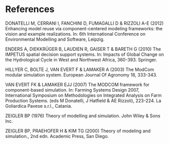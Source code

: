 # References

DONATELLI M, CERRANI I, FANCHINI D, FUMAGALLI D & RIZZOLI A-E (2012) Enhancing model reuse via component-centered modeling frameworks: the vision and example realizations. In: 6th International Conference on Environmental Modelling and Software, Leipzig.

ENDERS A, DIEKKRÜGER B, LAUDIEN R, GAISER T & BARETH G (2010) The IMPETUS spatial decision support systems. In: Impacts of Global Change on the Hydrological Cycle in West and Northwest Africa, 360-393. Springer.

HILLYER C, BOLTE J, VAN EVERT F & LAMAKER A (2003) The ModCom modular simulation system. European Journal Of Agronomy 18, 333-343.

VAN EVERT FK & LAMAKER EJJ (2007) The MODCOM framework for component-based simulation. In: Farming Systems Design 2007, International Symposium on Methodologies on Integrated Analysis on Farm Production Systems. (eds M Donatelli, J Hatfield & AE Rizzoli), 223-224. La Goliardica Pavese s.r.l., Catania.

ZEIGLER BP (1976) Theory of modelling and simulation. John Wiley & Sons Inc.

ZEIGLER BP, PRAEHOFER H & KIM TG (2000) Theory of modeling and simulation., 2nd edn. Academic Press, San Diego.
